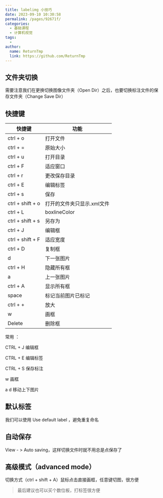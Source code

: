 ```yaml
---
title: labelimg 小技巧
date: 2023-09-10 10:30:58
permalink: /pages/92671f/
categories:
  - 基础课程
  - 计算机视觉
tags:
  - 
author: 
  name: ReturnTmp
  link: https://github.com/ReturnTmp
---
```




## 文件夹切换

需要注意我们在更换切换图像文件夹（Open Dir）之后，也要切换标注文件的保存文件夹（Change Save Dir）



## 快捷键

| 快捷键           | 功能                       |
| ---------------- | -------------------------- |
| ctrl + o         | 打开文件                   |
| ctrl + =         | 原始大小                   |
| ctrl + u         | 打开目录                   |
| ctrl + F         | 适应窗口                   |
| ctrl + r         | 更改保存目录               |
| ctrl + E         | 编辑标签                   |
| ctrl + s         | 保存                       |
| ctrl + shift + o | 打开的文件夹只显示.xml文件 |
| ctrl + L         | boxlineColor               |
| ctrl + shift + s | 另存为                     |
| ctrl + J         | 编辑框               |
| ctrl + shift + F | 适应宽度                   |
| ctrl + D         | 复制框                     |
| d                | 下一张图片                 |
| ctrl + H         | 隐藏所有框                 |
| a                | 上一张图片                 |
| ctrl + A         | 显示所有框                 |
| space            | 标记当前图片已标记         |
| ctrl + +         | 放大                       |
| w                | 画框                       |
| Delete           | 删除框                     |



常用 ：

CTRL + J 编辑框 

CTRL + E 编辑标签 

CTRL + S 保存标注

w 画框

a d 移动上下图片






## 默认标签

我们可以使用 Use default label ，避免重复命名



## 自动保存

View - > Auto saving，这样切换文件时就不用总是点保存了



## 高级模式（advanced mode）

切换方式（ctrl + shift + A）鼠标点击直接画框，任意键切图，很方便



> 最后建议也可以买个数位板，打标签很方便